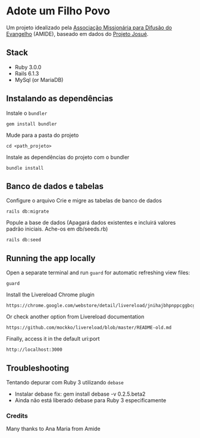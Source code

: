 # Adote um Filho Povo

Um projeto idealizado pela [Associação Missionária para Difusão do Evangelho](https://amide.org.br) (AMIDE), baseado em dados do [Projeto Josué](https://joshuaproject.net).

## Stack
- Ruby 3.0.0
- Rails 6.1.3
- MySql (or MariaDB)

## Instalando as dependências
Instale o `bundler`
```
gem install bundler
```
Mude para a pasta do projeto 
```
cd <path_projeto>
```
Instale as dependências do projeto com o bundler
```
bundle install
```
## Banco de dados e tabelas
Configure o arquivo 
Crie e migre as tabelas de banco de dados
```
rails db:migrate
```
Popule a base de dados (Apagará dados existentes e incluirá valores padrão iniciais. Ache-os em db/seeds.rb)
```
rails db:seed
```
## Running the app locally
Open a separate terminal and run `guard` for automatic refreshing view files:
```
guard
```
Install the Livereload Chrome plugin
```
https://chrome.google.com/webstore/detail/livereload/jnihajbhpnppcggbcgedagnkighmdlei
```
Or check another option from Livereload documentation
```
https://github.com/mockko/livereload/blob/master/README-old.md
```
Finally, access it in the default uri:port
```
http://localhost:3000
```

## Troubleshooting
Tentando depurar com Ruby 3 utilizando `debase`
- Instalar debase fix: gem install debase -v 0.2.5.beta2
- Ainda não está liberado debase para Ruby 3 especificamente

### Credits
Many thanks to Ana Maria from Amide 
